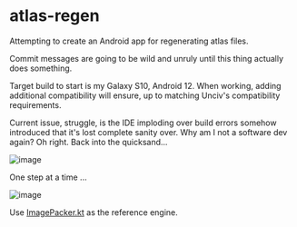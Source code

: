 # atlas-regen
Attempting to create an Android app for regenerating atlas files.

Commit messages are going to be wild and unruly until this thing actually does something.

Target build to start is my Galaxy S10, Android 12. When working, adding additional compatibility will ensure, up to matching Unciv's compatibility requirements.

Current issue, struggle, is the IDE imploding over build errors somehow introduced that it's lost complete sanity over. Why am I not a software dev again? Oh right. Back into the quicksand...

![image](https://github.com/hackedpassword/atlas-regen/assets/119975434/07776f9c-f2bc-4d2f-abd6-649af2ed2ce1)

One step at a time ...

![image](https://github.com/hackedpassword/atlas-regen/assets/119975434/e692e5af-4bb6-4751-aae5-3e1f5e0969a3)

Use [ImagePacker.kt](https://github.com/yairm210/Unciv/blob/master/desktop/src/com/unciv/app/desktop/ImagePacker.kt) as the reference engine.
